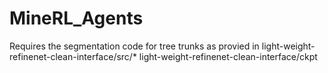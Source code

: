 # MineRL_Agents

Requires the segmentation code for tree trunks as provied in light-weight-refinenet-clean-interface/src/*
	 						     light-weight-refinenet-clean-interface/ckpt
